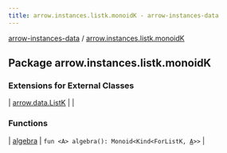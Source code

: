 ```yaml
---
title: arrow.instances.listk.monoidK - arrow-instances-data
---
```


[arrow-instances-data](../index.html) / [arrow.instances.listk.monoidK](./index.html)

## Package arrow.instances.listk.monoidK

### Extensions for External Classes

| [arrow.data.ListK](arrow.data.-list-k/index.html) |  |

### Functions

| [algebra](algebra.html) | `fun <A> algebra(): Monoid<Kind<ForListK, `[`A`](algebra.html#A)`>>` |

